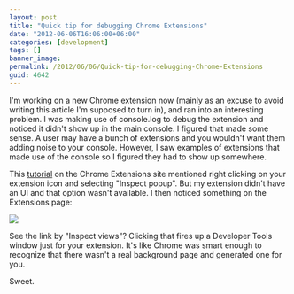 ```yaml
---
layout: post
title: "Quick tip for debugging Chrome Extensions"
date: "2012-06-06T16:06:00+06:00"
categories: [development]
tags: []
banner_image: 
permalink: /2012/06/06/Quick-tip-for-debugging-Chrome-Extensions
guid: 4642
---
```


I'm working on a new Chrome extension now (mainly as an excuse to avoid writing this article I'm supposed to turn in), and ran into an interesting problem. I was making use of console.log to debug the extension and noticed it didn't show up in the main console. I figured that made some sense. A user may have a bunch of extensions and you wouldn't want them adding noise to your console. However, I saw examples of extensions that made use of the console so I figured they had to show up somewhere. 

This <a href="http://code.google.com/chrome/extensions/tut_debugging.html">tutorial</a> on the Chrome Extensions site mentioned right clicking on your extension icon and selecting "Inspect popup". But my extension didn't have an UI and that option wasn't available. I then noticed something on the Extensions page:

<img src="https://static.raymondcamden.com/images/ScreenClip95.png" />

See the link by "Inspect views"? Clicking that fires up a Developer Tools window just for your extension. It's like Chrome was smart enough to recognize that there wasn't a real background page and generated one for you. 

Sweet.